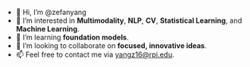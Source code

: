 - 👋 Hi, I’m @zefanyang
- 👀 I’m interested in **Multimodality**, **NLP**, **CV**, **Statistical Learning**, and **Machine Learning**.
- 🌱 I’m learning **foundation models**.
- 💞️ I’m looking to collaborate on **focused, innovative ideas**.
- 📫 Feel free to contact me via yangz16@rpi.edu.

<!---
zefanyang/zefanyang is a ✨ special ✨ repository because its `README.md` (this file) appears on your GitHub profile.
You can click the Preview link to take a look at your changes.
--->
